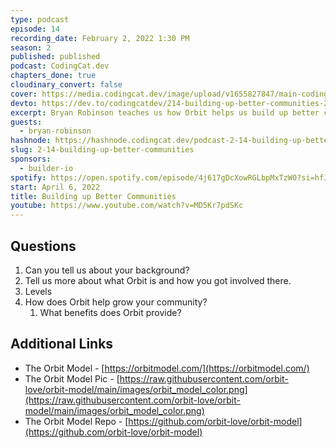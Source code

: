 ```yaml
---
type: podcast
episode: 14
recording_date: February 2, 2022 1:30 PM
season: 2
published: published
podcast: CodingCat.dev
chapters_done: true
cloudinary_convert: false
cover: https://media.codingcat.dev/image/upload/v1655827847/main-codingcatdev-photo/Building_up_Better_Communities.jpg
devto: https://dev.to/codingcatdev/214-building-up-better-communities-29m7
excerpt: Bryan Robinson teaches us how Orbit helps us build up better communities. He talks about finding those who have great content and are not well known.
guests:
  - bryan-robinson
hashnode: https://hashnode.codingcat.dev/podcast-2-14-building-up-better-communities
slug: 2-14-building-up-better-communities
sponsors:
  - builder-io
spotify: https://open.spotify.com/episode/4j617gDcXowRGLbpMxTzW0?si=hfJ79HnMTDakjY47lISnpQ
start: April 6, 2022
title: Building up Better Communities
youtube: https://www.youtube.com/watch?v=MD5Kr7pdSKc
---
```


## Questions

1. Can you tell us about your background?
2. Tell us more about what Orbit is and how you got involved there.
3. Levels
4. How does Orbit help grow your community?
   1. What benefits does Orbit provide?

## Additional Links

- The Orbit Model - [https://orbitmodel.com/](https://orbitmodel.com/)
- The Orbit Model Pic - [https://raw.githubusercontent.com/orbit-love/orbit-model/main/images/orbit_model_color.png](https://raw.githubusercontent.com/orbit-love/orbit-model/main/images/orbit_model_color.png)
- The Orbit Model Repo - [https://github.com/orbit-love/orbit-model](https://github.com/orbit-love/orbit-model)
